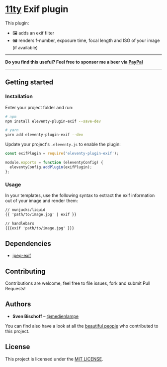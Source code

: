 # [11ty](https://www.11ty.io/) Exif plugin 

This plugin:

- 🖼️ adds an exif filter
- 🖼️ renders f-number, exposure time, focal length and ISO of your image (if available)

---

**Do you find this useful? Feel free to sponsor me a beer via [PayPal](https://paypal.me/BischoffSven)**

---

## Getting started

### Installation

Enter your project folder and run:

```bash
# npm
npm install eleventy-plugin-exif --save-dev

# yarn
yarn add eleventy-plugin-exif --dev
```

Update your project's `.eleventy.js` to enable the plugin:

```js
const exifPlugin = require('eleventy-plugin-exif');

module.exports = function (eleventyConfig) {
  eleventyConfig.addPlugin(exifPlugin);
};
```

### Usage

In your templates, use the following syntax to extract the exif information out of your image and render them:

```html
// nunjucks/liquid
{{ 'path/to/image.jpg' | exif }}

// handlebars
{{{exif 'path/to/image.jpg' }}}
```

## Dependencies

- [jpeg-exif](https://github.com/zhso/jpeg-exif)

## Contributing

Contributions are welcome, feel free to file issues, fork and submit Pull Requests!

## Authors

- **Sven Bischoff** – [@medienlampe](https://github.com/medienlampe)

You can find also have a look at all the [beautiful people](https://github.com/medienlampe/eleventy-plugin-exif/contributors) who contributed to this project.

## License

This project is licensed under the [MIT LICENSE](LICENSE).
